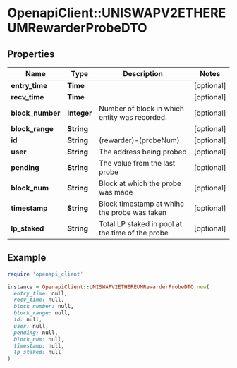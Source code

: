 # OpenapiClient::UNISWAPV2ETHEREUMRewarderProbeDTO

## Properties

| Name | Type | Description | Notes |
| ---- | ---- | ----------- | ----- |
| **entry_time** | **Time** |  | [optional] |
| **recv_time** | **Time** |  | [optional] |
| **block_number** | **Integer** | Number of block in which entity was recorded. | [optional] |
| **block_range** | **String** |  | [optional] |
| **id** | **String** | (rewarder)-(probeNum) | [optional] |
| **user** | **String** | The address being probed | [optional] |
| **pending** | **String** | The value from the last probe | [optional] |
| **block_num** | **String** | Block at which the probe was made | [optional] |
| **timestamp** | **String** | Block timestamp at whihc the probe was taken | [optional] |
| **lp_staked** | **String** | Total LP staked in pool at the time of the probe | [optional] |

## Example

```ruby
require 'openapi_client'

instance = OpenapiClient::UNISWAPV2ETHEREUMRewarderProbeDTO.new(
  entry_time: null,
  recv_time: null,
  block_number: null,
  block_range: null,
  id: null,
  user: null,
  pending: null,
  block_num: null,
  timestamp: null,
  lp_staked: null
)
```


